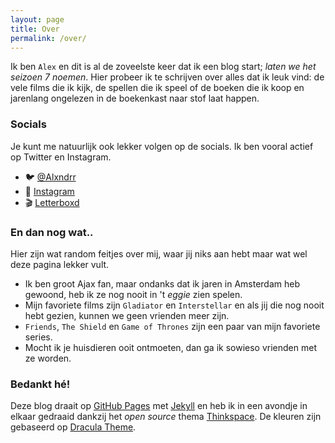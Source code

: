 ```yaml
---
layout: page
title: Over
permalink: /over/
---
```

Ik ben ``Alex`` en dit is al de zoveelste keer dat ik een blog start; *laten we het seizoen 7 noemen*. Hier probeer ik te schrijven over alles dat ik leuk vind: de vele films die ik kijk, de spellen die ik speel of de boeken die ik koop en jarenlang ongelezen in de boekenkast naar stof laat happen. 



### Socials
Je kunt me natuurlijk ook lekker volgen op de socials. Ik ben vooral actief op Twitter en Instagram.

- 🐦 [@Alxndrr](http://www.twitter.com/Alxndrr)
- 📸 [Instagram](http://www.instagram.com/Alxndrr7)
- 🎬 [Letterboxd](https://letterboxd.com/Alxndrr/)



### En dan nog wat..
Hier zijn wat random feitjes over mij, waar jij niks aan hebt maar wat wel deze pagina lekker vult. 

- Ik ben groot Ajax fan, maar ondanks dat ik jaren in Amsterdam heb gewoond, heb ik ze nog nooit in 't *eggie* zien spelen.
- Mijn favoriete films zijn `Gladiator` en `Interstellar` en als jij die nog nooit hebt gezien, kunnen we geen vrienden meer zijn.
- `Friends`, `The Shield` en `Game of Thrones` zijn een paar van mijn favoriete series.
- Mocht ik je huisdieren ooit ontmoeten, dan ga ik sowieso vrienden met ze worden.



### Bedankt hé!
Deze blog draait op [GitHub Pages](https://pages.github.com) met [Jekyll](https://jekyllrb.com/) en heb ik in een avondje in elkaar gedraaid dankzij het _open source_ thema [Thinkspace](https://heiswayi.nrird.com/thinkspace/). De kleuren zijn gebaseerd op [Dracula Theme](https://draculatheme.com/). 
